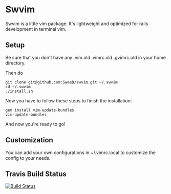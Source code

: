 # Swvim

Swvim is a little vim package. It's lightweight and optimized for rails development in terminal vim.

## Setup

Be sure that you don't have any .vim.old .vimrc.old .gvimrc.old in your
home directory.

Then do

    git clone git@github.com:SweeD/swvim.git ~/.swvim
    cd ~/.swvim
    ./install.sh

Now you have to follow these steps to finish the installation:

    gem install vim-update-bundles
    vim-update-bundles

And now you're ready to go!


## Customization

You can add your own configurations in ~/.vimrc.local to customize the config to your needs.

## Travis Build Status

[![Build
Status](https://secure.travis-ci.org/[SweeD]/[swvim].png)](http://travis-ci.org/[SweeD]/[swvim])
